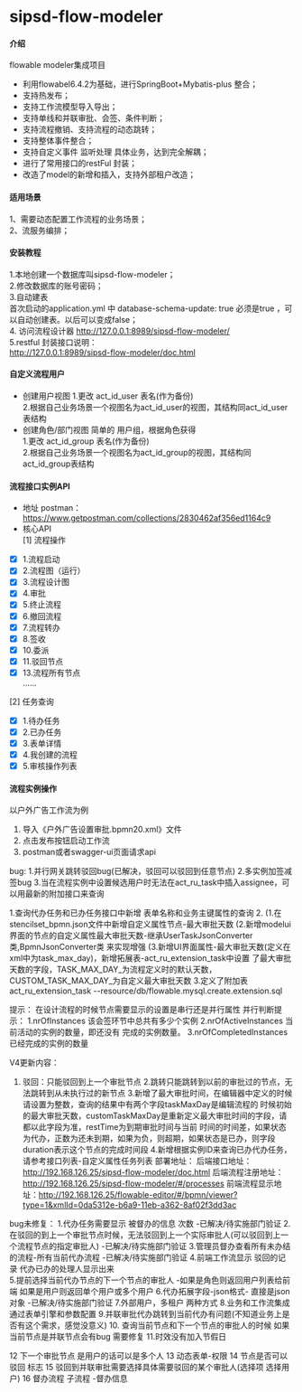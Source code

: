 # sipsd-flow-modeler

#### 介绍
flowable modeler集成项目
- 利用flowabel6.4.2为基础，进行SpringBoot+Mybatis-plus 整合；  
- 支持热发布；
- 支持工作流模型导入导出；
- 支持单线和并联审批、会签、条件判断；
- 支持流程撤销、支持流程的动态跳转；
- 支持整体事件整合；
- 支持自定义事件 监听处理 具体业务，达到完全解耦；  
- 进行了常用接口的restFul 封装；  
- 改造了model的新增和插入，支持外部租户改造；

#### 适用场景
 1、需要动态配置工作流程的业务场景；   
 2、流服务编排； 
 
#### 安装教程
1.本地创建一个数据库叫sipsd-flow-modeler；   
2.修改数据库的账号密码；   
3.自动建表  
   首次启动的application.yml 中  database-schema-update: true 必须是true ，可以自动创建表。以后可以变成false；     
4. 访问流程设计器 
http://127.0.0.1:8989/sipsd-flow-modeler/  
5.restful 封装接口说明：  
http://127.0.0.1:8989/sipsd-flow-modeler/doc.html

#### 自定义流程用户
- 创建用户视图
1.更改 act_id_user 表名(作为备份)    
2.根据自己业务场景一个视图名为act_id_user的视图，其结构同act_id_user表结构  
- 创建角色/部门视图
简单的 用户组，根据角色获得  
1.更改 act_id_group 表名(作为备份)    
2.根据自己业务场景一个视图名为act_id_group的视图，其结构同act_id_group表结构

#### 流程接口实例API
- 地址 
postman：https://www.getpostman.com/collections/2830462af356ed1164c9
- 核心API    
[1] 流程操作
- [x] 1.流程启动    
- [x] 2.流程图（运行）  
- [x] 3.流程设计图 
- [x] 4.审批  
- [x] 5.终止流程  
- [x] 6.撤回流程  
- [x] 7.流程转办  
- [x] 8.签收  
- [x] 10.委派  
- [x] 11.驳回节点  
- [x] 13.流程所有节点  
......
  
[2] 任务查询
- [x] 1.待办任务  
- [x] 2.已办任务  
- [x] 3.表单详情  
- [x] 4.我创建的流程
- [x] 5.审核操作列表  

#### 流程实例操作
以户外广告工作流为例  
1. 导入《户外广告设置审批.bpmn20.xml》文件  
2. 点击发布按钮启动工作流
3. postman或者swagger-ui页面请求api

bug:
1.并行网关跳转驳回bug(已解决，驳回可以驳回到任意节点)
2.多实例加签减签bug
3.当在流程实例中设置候选用户时无法在act_ru_task中插入assignee，可以用最新的附加接口来查询


1.查询代办任务和已办任务接口中新增 表单名称和业务主键属性的查询
2. (1.在stencilset_bpmn.json文件中新增自定义属性节点-最大审批天数
   (2.新增modelui界面的节点的自定义属性最大审批天数-继承UserTaskJsonConverter类,BpmnJsonConverter类
     来实现增强
   (3.新增UI界面属性-最大审批天数(定义在xml中为task_max_day)，新增拓展表-act_ru_extension_task中设置
了最大审批天数的字段，TASK_MAX_DAY_为流程定义时的默认天数，CUSTOM_TASK_MAX_DAY_为自定义最大审批天数
3.定义了附加表act_ru_extension_task --resource/db/flowable.mysql.create.extension.sql

提示：
在设计流程的时候节点需要显示的设置是串行还是并行属性
并行判断提示：
1.nrOfInstances 该会签环节中总共有多少个实例
2.nrOfActiveInstances 当前活动的实例的数量，即还没有 完成的实例数量。
3.nrOfCompletedInstances 已经完成的实例的数量

V4更新内容：
1. 驳回：只能驳回到上一个审批节点 
2.跳转只能跳转到以前的审批过的节点，无法跳转到从未执行过的新节点
3.新增了最大审批时间，在编辑器中定义的时候请设置为整数，查询的结果中有两个字段taskMaxDay是编辑流程的
时候初始的最大审批天数，customTaskMaxDay是重新定义最大审批时间的字段，请都以此字段为准，restTime为到期审批时间与当前
时间的时间差，如果状态为代办，正数为还未到期，如果为负，则超期，如果状态是已办，则字段duration表示这个节点的完成时间段
4.新增根据实例ID来查询已办代办任务，请参考接口列表-自定义属性任务列表
部署地址：
后端接口地址：http://192.168.126.25/sipsd-flow-modeler/doc.html
后端流程注册地址：http://192.168.126.25/sipsd-flow-modeler/#/processes
前端流程显示地址：http://192.168.126.25/flowable-editor/#/bpmn/viewer?type=1&xmlId=0da5312e-b6a9-11eb-a362-8af02f3dd3ac

bug未修复：
1.代办任务需要显示 被督办的信息 次数 -已解决/待实施部门验证
2.在驳回的到上一个审批节点时候，无法驳回到上一个实际审批人(可以驳回到上一个流程节点的指定审批人) -已解决/待实施部门验证
3.管理员督办查看所有未办结的流程-所有当前代办流程  -已解决/待实施部门验证
4.前端工作流显示 驳回的记录  代办已办的处理人显示出来  
5.提前选择当前代办节点的下一个节点的审批人 -如果是角色则返回用户列表给前端 如果是用户则返回单个用户或多个用户
6.代办拓展字段-json格式- 直接是json对象  -已解决/待实施部门验证
7.外部用户，多租户 两种方式
8.业务和工作流集成 通过表单引擎和参数配置
9.并联审批代办跳转到当前代办有问题(不知道业务上是否有这个需求，感觉没意义)
10. 查询当前节点和下一个节点的审批人的时候 如果当前节点是并联节点会有bug 需要修复
11.时效没有加入节假日

12 下一个审批节点 是用户的话可以是多个人
13 动态表单-权限 
14 节点是否可以驳回 标志
15 驳回到并联审批需要选择具体需要驳回的某个审批人(选择项 选择用户)
16 督办流程 子流程 -督办信息















 